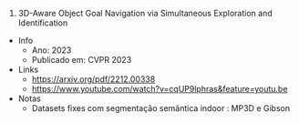 1. 3D-Aware Object Goal Navigation via Simultaneous Exploration and Identification
* Info
    * Ano: 2023
    * Publicado em: CVPR 2023 
* Links
    * https://arxiv.org/pdf/2212.00338
    * https://www.youtube.com/watch?v=cqUP9lphras&feature=youtu.be
* Notas
    * Datasets fixes com segmentação semântica indoor : MP3D e Gibson